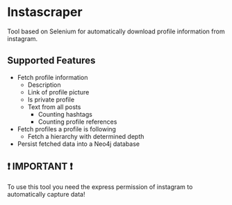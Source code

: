 # Instascraper
Tool based on Selenium for automatically download profile information from instagram.

## Supported Features
+  Fetch profile information
    * Description
    * Link of profile picture
    * Is private profile
    * Text from all posts
        - Counting hashtags
        - Counting profile references
+ Fetch profiles a profile is following
    * Fetch a hierarchy with determined depth
+ Persist fetched data into a Neo4j database

## :exclamation: IMPORTANT :exclamation:
To use this tool you need the express permission of instagram to automatically capture data!
